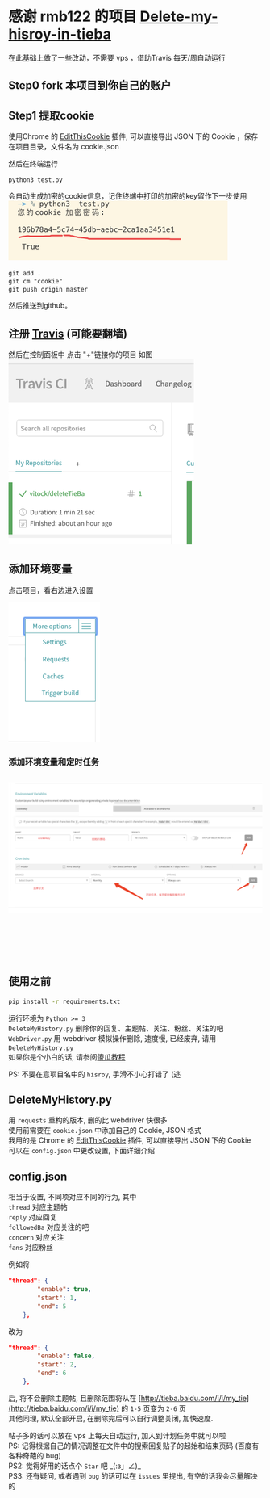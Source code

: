 
# 感谢 rmb122 的项目 [Delete-my-hisroy-in-tieba](https://github.com/rmb122/Delete-my-hisroy-in-tieba  ) 
在此基础上做了一些改动，不需要 vps ，借助Travis 每天/周自动运行
## Step0 fork 本项目到你自己的账户

## Step1 提取cookie
使用Chrome 的 [EditThisCookie][2] 插件, 可以直接导出 JSON 下的 Cookie  ，保存在项目目录，文件名为 
cookie.json

然后在终端运行
```
python3 test.py
```
会自动生成加密的cookie信息，记住终端中打印的加密的key留作下一步使用
![](./travis0.png)

```
git add .
git cm "cookie"
git push origin master
```
然后推送到github。

## 注册 [Travis](https://travis-ci.org ) (可能要翻墙)
然后在控制面板中 点击 "+"链接你的项目
如图 <br>
![](./travis1.png)


## 添加环境变量
点击项目，看右边进入设置

![](./travis2.png)


### 添加环境变量和定时任务
![](./travis3.png)
---


<br>

<br>
<br>
<br>

## 使用之前

```sh  
pip install -r requirements.txt
```

运行环境为 `Python >= 3`  
`DeleteMyHistory.py` 删除你的回复、主题帖、关注、粉丝、关注的吧  
`WebDriver.py` 用 webdriver 模拟操作删除, 速度慢, 已经废弃, 请用 `DeleteMyHistory.py`  
如果你是个小白的话, 请参阅[傻瓜教程][3]  

PS: 不要在意项目名中的 `hisroy`, 手滑不小心打错了 (逃

## DeleteMyHistory.py

用 `requests` 重构的版本, 删的比 webdriver 快很多  
使用前需要在 `cookie.json` 中添加自己的 Cookie, JSON 格式  
我用的是 Chrome 的 [EditThisCookie][2] 插件, 可以直接导出 JSON 下的 Cookie  
可以在 `config.json` 中更改设置, 下面详细介绍  

## config.json

相当于设置, 不同项对应不同的行为, 其中  
`thread` 对应主题帖  
`reply` 对应回复  
`followedBa` 对应关注的吧  
`concern` 对应关注  
`fans` 对应粉丝  
  
例如将  
```json
"thread": {
        "enable": true,
        "start": 1,
        "end": 5
    },
```
改为  
```json
"thread": {
        "enable": false,
        "start": 2,
        "end": 6
    },
```
后, 将不会删除主题帖, 且删除范围将从在 [http://tieba.baidu.com/i/i/my_tie](http://tieba.baidu.com/i/i/my_tie) 的 `1-5` 页变为 `2-6` 页  
其他同理, 默认全部开启, 在删除完后可以自行调整关闭, 加快速度.  

帖子多的话可以放在 vps 上每天自动运行, 加入到计划任务中就可以啦  
PS: 记得根据自己的情况调整在文件中的搜索回复贴子的起始和结束页码 (百度有各种奇葩的 bug)  
PS2: 觉得好用的话点个 `Star` 吧 \_(:з」∠)\_  
PS3: 还有疑问, 或者遇到 `bug` 的话可以在 `issues` 里提出, 有空的话我会尽量解决的  

[1]: https://sites.google.com/a/chromium.org/chromedriver/downloads
[2]: https://chrome.google.com/webstore/detail/editthiscookie/fngmhnnpilhplaeedifhccceomclgfbg
[3]: https://github.com/rmb122/Delete-my-hisroy-in-tieba/blob/master/Guide.md
